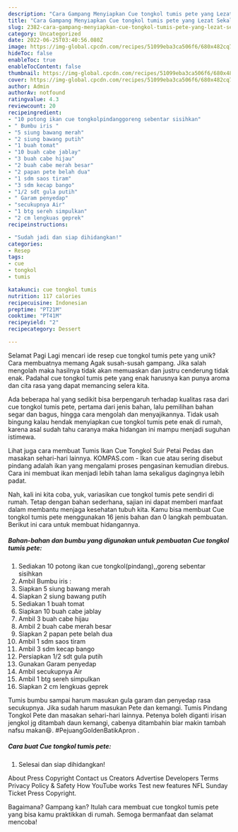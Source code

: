 ```yaml
---
description: "Cara Gampang Menyiapkan Cue tongkol tumis pete yang Lezat Sekali, Mengugah Selera"
title: "Cara Gampang Menyiapkan Cue tongkol tumis pete yang Lezat Sekali, Mengugah Selera"
slug: 2382-cara-gampang-menyiapkan-cue-tongkol-tumis-pete-yang-lezat-sekali-mengugah-selera
category: Uncategorized
date: 2022-06-25T03:40:56.080Z
image: https://img-global.cpcdn.com/recipes/51099eba3ca506f6/680x482cq70/cue-tongkol-tumis-pete-foto-resep-utama.jpg
hideToc: false
enableToc: true
enableTocContent: false
thumbnail: https://img-global.cpcdn.com/recipes/51099eba3ca506f6/680x482cq70/cue-tongkol-tumis-pete-foto-resep-utama.jpg
cover: https://img-global.cpcdn.com/recipes/51099eba3ca506f6/680x482cq70/cue-tongkol-tumis-pete-foto-resep-utama.jpg
author: Admin
authorAv: notfound
ratingvalue: 4.3
reviewcount: 20
recipeingredient:
- "10 potong ikan cue tongkolpindanggoreng sebentar sisihkan"
- " Bumbu iris "
- "5 siung bawang merah"
- "2 siung bawang putih"
- "1 buah tomat"
- "10 buah cabe jablay"
- "3 buah cabe hijau"
- "2 buah cabe merah besar"
- "2 papan pete belah dua"
- "1 sdm saos tiram"
- "3 sdm kecap bango"
- "1/2 sdt gula putih"
- " Garam penyedap"
- "secukupnya Air"
- "1 btg sereh simpulkan"
- "2 cm lengkuas geprek"
recipeinstructions:

- "Sudah jadi dan siap dihidangkan!"
categories:
- Resep
tags:
- cue
- tongkol
- tumis

katakunci: cue tongkol tumis 
nutrition: 117 calories
recipecuisine: Indonesian
preptime: "PT21M"
cooktime: "PT41M"
recipeyield: "2"
recipecategory: Dessert

---
```



Selamat Pagi Lagi mencari ide resep cue tongkol tumis pete yang unik? Cara membuatnya memang Agak susah-susah gampang. Jika salah mengolah maka hasilnya tidak akan memuaskan dan justru cenderung tidak enak. Padahal cue tongkol tumis pete yang enak harusnya kan punya aroma dan cita rasa yang dapat memancing selera kita.


Ada beberapa hal yang sedikit bisa berpengaruh terhadap kualitas rasa dari cue tongkol tumis pete, pertama dari jenis bahan, lalu pemilihan bahan segar dan bagus, hingga cara mengolah dan menyajikannya. Tidak usah bingung kalau hendak menyiapkan cue tongkol tumis pete enak di rumah, karena asal sudah tahu caranya maka hidangan ini mampu menjadi suguhan istimewa.

Lihat juga cara membuat Tumis Ikan Cue Tongkol Suir Petai Pedas dan masakan sehari-hari lainnya. KOMPAS.com - Ikan cue atau sering disebut pindang adalah ikan yang mengalami proses pengasinan kemudian direbus. Cara ini membuat ikan menjadi lebih tahan lama sekaligus dagingnya lebih padat.


Nah, kali ini kita coba, yuk, variasikan cue tongkol tumis pete sendiri di rumah. Tetap dengan bahan sederhana, sajian ini dapat memberi manfaat dalam membantu menjaga kesehatan tubuh kita. Kamu bisa membuat Cue tongkol tumis pete menggunakan 16 jenis bahan dan 0 langkah pembuatan. Berikut ini cara untuk membuat hidangannya.

<!--inarticleads1-->

##### Bahan-bahan dan bumbu yang digunakan untuk pembuatan Cue tongkol tumis pete:

1. Sediakan 10 potong ikan cue tongkol(pindang),,goreng sebentar sisihkan
1. Ambil  Bumbu iris :
1. Siapkan 5 siung bawang merah
1. Siapkan 2 siung bawang putih
1. Sediakan 1 buah tomat
1. Siapkan 10 buah cabe jablay
1. Ambil 3 buah cabe hijau
1. Ambil 2 buah cabe merah besar
1. Siapkan 2 papan pete belah dua
1. Ambil 1 sdm saos tiram
1. Ambil 3 sdm kecap bango
1. Persiapkan 1/2 sdt gula putih
1. Gunakan  Garam penyedap
1. Ambil secukupnya Air
1. Ambil 1 btg sereh simpulkan
1. Siapkan 2 cm lengkuas geprek


Tumis bumbu sampai harum masukan gula garam dan penyedap rasa secukupnya. Jika sudah harum masukan Pete dan kemangi. Tumis Pindang Tongkol Pete dan masakan sehari-hari lainnya. Petenya boleh diganti irisan jengkol jg ditambah daun kemangi, cabenya ditambahin biar makin tambah nafsu makan😆. #PejuangGoldenBatikApron . 

<!--inarticleads2-->

##### Cara buat Cue tongkol tumis pete:


1. Selesai dan siap dihidangkan!

About Press Copyright Contact us Creators Advertise Developers Terms Privacy Policy &amp; Safety How YouTube works Test new features NFL Sunday Ticket Press Copyright. 

Bagaimana? Gampang kan? Itulah cara membuat cue tongkol tumis pete yang bisa kamu praktikkan di rumah. Semoga bermanfaat dan selamat mencoba!

